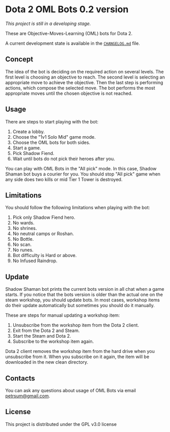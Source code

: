 # Dota 2 OML Bots 0.2 version

*This project is still in a developing stage.*

These are Objective-Moves-Learning (OML) bots for Dota 2.

A current development state is available in the [`CHANGELOG.md`](CHANGELOG.md) file.

## Concept

The idea of the bot is deciding on the required action on several levels. The first level is choosing an objective to reach. The second level is selecting an appropriate move to achieve the objective. Then the last step is performing actions, which compose the selected move. The bot performs the most appropriate moves until the chosen objective is not reached.

## Usage

There are steps to start playing with the bot:

1. Create a lobby.
2. Choose the "1v1 Solo Mid" game mode.
3. Choose the OML bots for both sides.
4. Start a game.
5. Pick Shadow Fiend.
6. Wait until bots do not pick their heroes after you.

You can play with OML Bots in the "All pick" mode. In this case, Shadow Shaman bot buys a courier for you. You should stop "All pick" game when any side does two kills or mid Tier 1 Tower is destroyed.

## Limitations

You should follow the following limitations when playing with the bot:

1. Pick only Shadow Fiend hero.
2. No wards.
3. No shrines.
4. No neutral camps or Roshan.
5. No Bottle.
6. No scan.
7. No runes.
8. Bot difficulty is Hard or above.
9. No Infused Raindrop.

## Update

Shadow Shaman bot prints the current bots version in all chat when a game starts. If you notice that the bots version is older than the actual one on the steam workshop, you should update bots. In most cases, workshop items do their update automatically but sometimes you should do it manually.

These are steps for manual updating a workshop item:

1. Unsubscribe from the workshop item from the Dota 2 client.
2. Exit from the Dota 2 and Steam.
3. Start the Steam and Dota 2.
4. Subscribe to the workshop item again.

Dota 2 client removes the workshop item from the hard drive when you unsubscribe from it. When you subscribe on it again, the item will be downloaded in the new clean directory.

## Contacts

You can ask any questions about usage of OML Bots via email petrsum@gmail.com.

## License

This project is distributed under the GPL v3.0 license
